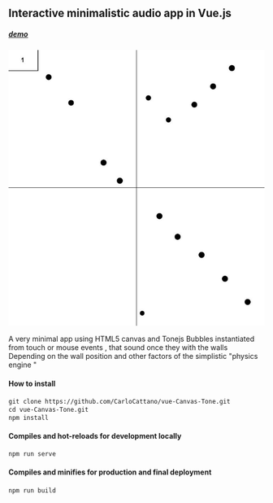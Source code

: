 ##  Interactive minimalistic audio app in Vue.js 

#####    [demo](callme2.herokuapp.com)

![screenshot](https://github.com/CarloCattano/vue-Canvas-Tone/blob/master/public/screenshot.JPG)

A very minimal app using HTML5 canvas and Tonejs 
Bubbles instantiated from touch or mouse events , that sound once they with the walls 
Depending on the wall position and other factors of the simplistic "physics engine "

#### How to install 
```
git clone https://github.com/CarloCattano/vue-Canvas-Tone.git
cd vue-Canvas-Tone.git
npm install
```

#### Compiles and hot-reloads for development locally 
```
npm run serve
```

#### Compiles and minifies for production and final deployment
```
npm run build
```

